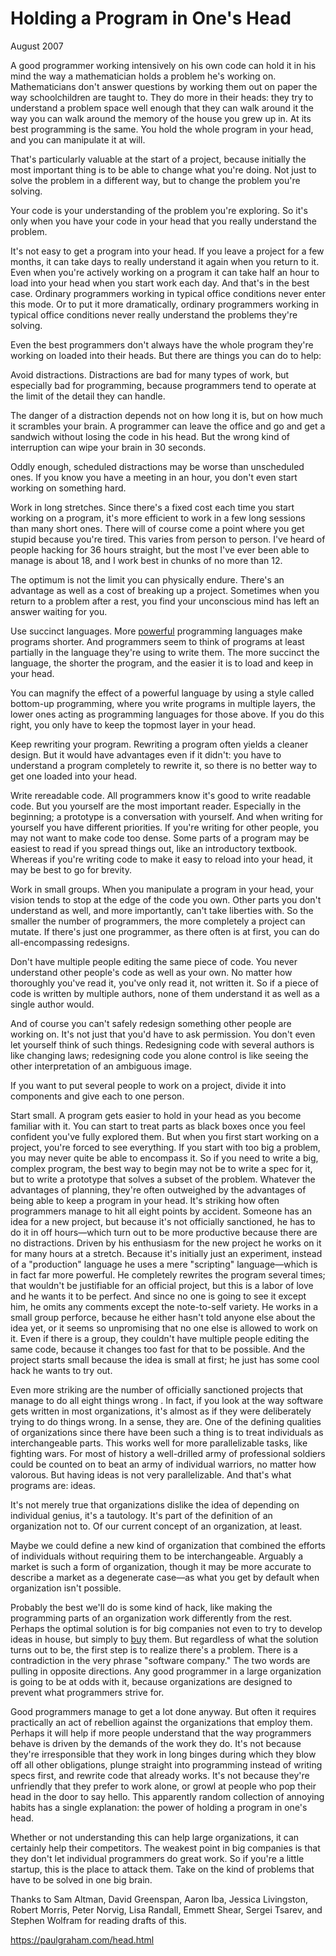 # Holding a Program in One's Head

August 2007

A good programmer working intensively on his own code can hold it in his mind the way a mathematician holds a problem he's working on. Mathematicians don't answer questions by working them out on paper the way schoolchildren are taught to. They do more in their heads: they try to understand a problem space well enough that they can walk around it the way you can walk around the memory of the house you grew up in. At its best programming is the same. You hold the whole program in your head, and you can manipulate it at will.

That's particularly valuable at the start of a project, because initially the most important thing is to be able to change what you're doing. Not just to solve the problem in a different way, but to change the problem you're solving.

Your code is your understanding of the problem you're exploring. So it's only when you have your code in your head that you really understand the problem.

It's not easy to get a program into your head. If you leave a project for a few months, it can take days to really understand it again when you return to it. Even when you're actively working on a program it can take half an hour to load into your head when you start work each day. And that's in the best case. Ordinary programmers working in typical office conditions never enter this mode. Or to put it more dramatically, ordinary programmers working in typical office conditions never really understand the problems they're solving.

Even the best programmers don't always have the whole program they're working on loaded into their heads. But there are things you can do to help:

Avoid distractions. Distractions are bad for many types of work, but especially bad for programming, because programmers tend to operate at the limit of the detail they can handle.

The danger of a distraction depends not on how long it is, but on how much it scrambles your brain. A programmer can leave the office and go and get a sandwich without losing the code in his head. But the wrong kind of interruption can wipe your brain in 30 seconds.

Oddly enough, scheduled distractions may be worse than unscheduled ones. If you know you have a meeting in an hour, you don't even start working on something hard.

Work in long stretches. Since there's a fixed cost each time you start working on a program, it's more efficient to work in a few long sessions than many short ones. There will of course come a point where you get stupid because you're tired. This varies from person to person. I've heard of people hacking for 36 hours straight, but the most I've ever been able to manage is about 18, and I work best in chunks of no more than 12.

The optimum is not the limit you can physically endure. There's an advantage as well as a cost of breaking up a project. Sometimes when you return to a problem after a rest, you find your unconscious mind has left an answer waiting for you.

Use succinct languages. More [powerful](https://paulgraham.com/power.html) programming languages make programs shorter. And programmers seem to think of programs at least partially in the language they're using to write them. The more succinct the language, the shorter the program, and the easier it is to load and keep in your head.

You can magnify the effect of a powerful language by using a style called bottom-up programming, where you write programs in multiple layers, the lower ones acting as programming languages for those above. If you do this right, you only have to keep the topmost layer in your head.

Keep rewriting your program. Rewriting a program often yields a cleaner design. But it would have advantages even if it didn't: you have to understand a program completely to rewrite it, so there is no better way to get one loaded into your head.

Write rereadable code. All programmers know it's good to write readable code. But you yourself are the most important reader. Especially in the beginning; a prototype is a conversation with yourself. And when writing for yourself you have different priorities. If you're writing for other people, you may not want to make code too dense. Some parts of a program may be easiest to read if you spread things out, like an introductory textbook. Whereas if you're writing code to make it easy to reload into your head, it may be best to go for brevity.

Work in small groups. When you manipulate a program in your head, your vision tends to stop at the edge of the code you own. Other parts you don't understand as well, and more importantly, can't take liberties with. So the smaller the number of programmers, the more completely a project can mutate. If there's just one programmer, as there often is at first, you can do all-encompassing redesigns.

Don't have multiple people editing the same piece of code. You never understand other people's code as well as your own. No matter how thoroughly you've read it, you've only read it, not written it. So if a piece of code is written by multiple authors, none of them understand it as well as a single author would.

And of course you can't safely redesign something other people are working on. It's not just that you'd have to ask permission. You don't even let yourself think of such things. Redesigning code with several authors is like changing laws; redesigning code you alone control is like seeing the other interpretation of an ambiguous image.

If you want to put several people to work on a project, divide it into components and give each to one person.

Start small. A program gets easier to hold in your head as you become familiar with it. You can start to treat parts as black boxes once you feel confident you've fully explored them. But when you first start working on a project, you're forced to see everything. If you start with too big a problem, you may never quite be able to encompass it. So if you need to write a big, complex program, the best way to begin may not be to write a spec for it, but to write a prototype that solves a subset of the problem. Whatever the advantages of planning, they're often outweighed by the advantages of being able to keep a program in your head. It's striking how often programmers manage to hit all eight points by accident. Someone has an idea for a new project, but because it's not officially sanctioned, he has to do it in off hours—which turn out to be more productive because there are no distractions. Driven by his enthusiasm for the new project he works on it for many hours at a stretch. Because it's initially just an experiment, instead of a "production" language he uses a mere "scripting" language—which is in fact far more powerful. He completely rewrites the program several times; that wouldn't be justifiable for an official project, but this is a labor of love and he wants it to be perfect. And since no one is going to see it except him, he omits any comments except the note-to-self variety. He works in a small group perforce, because he either hasn't told anyone else about the idea yet, or it seems so unpromising that no one else is allowed to work on it. Even if there is a group, they couldn't have multiple people editing the same code, because it changes too fast for that to be possible. And the project starts small because the idea is small at first; he just has some cool hack he wants to try out.

Even more striking are the number of officially sanctioned projects that manage to do all eight things wrong . In fact, if you look at the way software gets written in most organizations, it's almost as if they were deliberately trying to do things wrong. In a sense, they are. One of the defining qualities of organizations since there have been such a thing is to treat individuals as interchangeable parts. This works well for more parallelizable tasks, like fighting wars. For most of history a well-drilled army of professional soldiers could be counted on to beat an army of individual warriors, no matter how valorous. But having ideas is not very parallelizable. And that's what programs are: ideas.

It's not merely true that organizations dislike the idea of depending on individual genius, it's a tautology. It's part of the definition of an organization not to. Of our current concept of an organization, at least.

Maybe we could define a new kind of organization that combined the efforts of individuals without requiring them to be interchangeable. Arguably a market is such a form of organization, though it may be more accurate to describe a market as a degenerate case—as what you get by default when organization isn't possible.

Probably the best we'll do is some kind of hack, like making the programming parts of an organization work differently from the rest. Perhaps the optimal solution is for big companies not even to try to develop ideas in house, but simply to [buy](https://paulgraham.com/hiring.html) them. But regardless of what the solution turns out to be, the first step is to realize there's a problem. There is a contradiction in the very phrase "software company." The two words are pulling in opposite directions. Any good programmer in a large organization is going to be at odds with it, because organizations are designed to prevent what programmers strive for.

Good programmers manage to get a lot done anyway. But often it requires practically an act of rebellion against the organizations that employ them. Perhaps it will help if more people understand that the way programmers behave is driven by the demands of the work they do. It's not because they're irresponsible that they work in long binges during which they blow off all other obligations, plunge straight into programming instead of writing specs first, and rewrite code that already works. It's not because they're unfriendly that they prefer to work alone, or growl at people who pop their head in the door to say hello. This apparently random collection of annoying habits has a single explanation: the power of holding a program in one's head.

Whether or not understanding this can help large organizations, it can certainly help their competitors. The weakest point in big companies is that they don't let individual programmers do great work. So if you're a little startup, this is the place to attack them. Take on the kind of problems that have to be solved in one big brain.

Thanks to Sam Altman, David Greenspan, Aaron Iba, Jessica Livingston, Robert Morris, Peter Norvig, Lisa Randall, Emmett Shear, Sergei Tsarev, and Stephen Wolfram for reading drafts of this.

https://paulgraham.com/head.html
